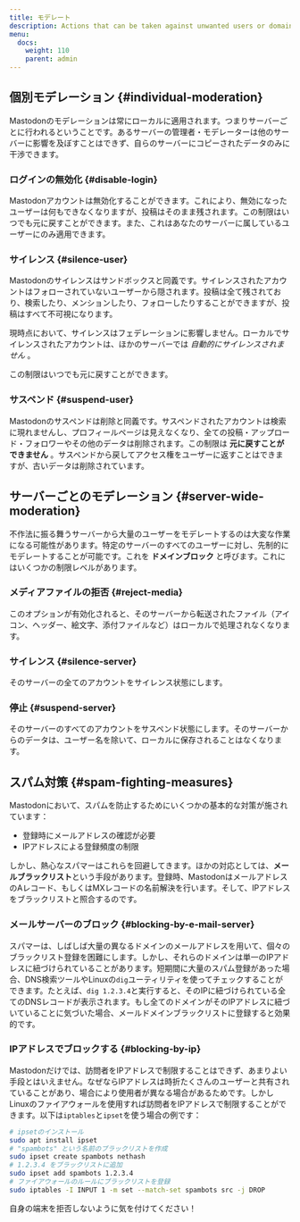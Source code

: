```yaml
---
title: モデレート
description: Actions that can be taken against unwanted users or domains.
menu:
  docs:
    weight: 110
    parent: admin
---
```



## 個別モデレーション {#individual-moderation}

Mastodonのモデレーションは常にローカルに適用されます。つまりサーバーごとに行われるということです。あるサーバーの管理者・モデレーターは他のサーバーに影響を及ぼすことはできず、自らのサーバーにコピーされたデータのみに干渉できます。


### ログインの無効化 {#disable-login}

Mastodonアカウントは無効化することができます。これにより、無効になったユーザーは何もできなくなりますが、投稿はそのまま残されます。この制限はいつでも元に戻すことができます。また、これはあなたのサーバーに属しているユーザーにのみ適用できます。


### サイレンス {#silence-user}

Mastodonのサイレンスはサンドボックスと同義です。サイレンスされたアカウントはフォローされていないユーザーから隠されます。投稿は全て残されており、検索したり、メンションしたり、フォローしたりすることができますが、投稿はすべて不可視になります。

現時点において、サイレンスはフェデレーションに影響しません。ローカルでサイレンスされたアカウントは、ほかのサーバーでは _自動的にサイレンスされません_ 。

この制限はいつでも元に戻すことができます。


### サスペンド {#suspend-user}

Mastodonのサスペンドは削除と同義です。サスペンドされたアカウントは検索に現れませんし、プロフィールページは見えなくなり、全ての投稿・アップロード・フォロワーやその他のデータは削除されます。この制限は **元に戻すことができません** 。サスペンドから戻してアクセス権をユーザーに返すことはできますが、古いデータは削除されています。


## サーバーごとのモデレーション {#server-wide-moderation}

不作法に振る舞うサーバーから大量のユーザーをモデレートするのは大変な作業になる可能性があります。特定のサーバーのすべてのユーザーに対し、先制的にモデレートすることが可能です。これを **ドメインブロック** と呼びます。これにはいくつかの制限レベルがあります。


### メディアファイルの拒否 {#reject-media}

このオプションが有効化されると、そのサーバーから転送されたファイル（アイコン、ヘッダー、絵文字、添付ファイルなど）はローカルで処理されなくなります。


### サイレンス {#silence-server}

そのサーバーの全てのアカウントをサイレンス状態にします。


### 停止 {#suspend-server}

そのサーバーのすべてのアカウントをサスペンド状態にします。そのサーバーからのデータは、ユーザー名を除いて、ローカルに保存されることはなくなります。


## スパム対策 {#spam-fighting-measures}

Mastodonにおいて、スパムを防止するためにいくつかの基本的な対策が施されています：

* 登録時にメールアドレスの確認が必要
* IPアドレスによる登録頻度の制限

しかし、熱心なスパマーはこれらを回避してきます。ほかの対応としては、**メールブラックリスト**という手段があります。登録時、MastodonはメールアドレスのAレコード、もしくはMXレコードの名前解決を行います。そして、IPアドレスをブラックリストと照合するのです。



### メールサーバーのブロック {#blocking-by-e-mail-server}

スパマーは、しばしば大量の異なるドメインのメールアドレスを用いて、個々のブラックリスト登録を困難にします。しかし、それらのドメインは単一のIPアドレスに紐づけられていることがあります。短期間に大量のスパム登録があった場合、DNS検索ツールやLinuxの`dig`ユーティリティを使ってチェックすることができます。たとえば、`dig 1.2.3.4`と実行すると、そのIPに紐づけられている全てのDNSレコードが表示されます。もし全てのドメインがそのIPアドレスに紐づいていることに気づいた場合、メールドメインブラックリストに登録すると効果的です。



### IPアドレスでブロックする {#blocking-by-ip}

Mastodonだけでは、訪問者をIPアドレスで制限することはできず、あまりよい手段とはいえません。なぜならIPアドレスは時折たくさんのユーザーと共有されていることがあり、場合により使用者が異なる場合があるためです。しかしLinuxのファイアウォールを使用すれば訪問者をIPアドレスで制限することができます。以下は`iptables`と`ipset`を使う場合の例です：


```bash
# ipsetのインストール
sudo apt install ipset
# "spambots" という名前のブラックリストを作成
sudo ipset create spambots nethash
# 1.2.3.4 をブラックリストに追加
sudo ipset add spambots 1.2.3.4
# ファイアウォールのルールにブラックリストを登録
sudo iptables -I INPUT 1 -m set --match-set spambots src -j DROP
```

自身の端末を拒否しないように気を付けてください！

